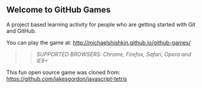 ## Welcome to GitHub Games

A project based learning activity for people who are getting started with Git and GitHub.

You can play the game at: http://michaelshishkin.github.io/github-games/

>> _*SUPPORTED BROWSERS*: Chrome, Firefox, Safari, Opera and IE9+_

This fun open source game was cloned from: https://github.com/jakesgordon/javascript-tetris
